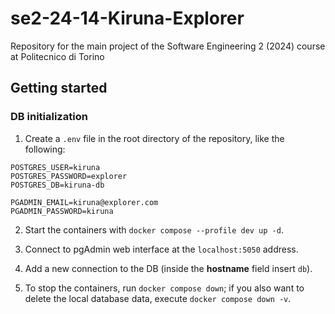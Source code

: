 # se2-24-14-Kiruna-Explorer

Repository for the main project of the Software Engineering 2 (2024) course at Politecnico di Torino

## Getting started

### DB initialization

1. Create a `.env` file in the root directory of the repository, like the following:

```
POSTGRES_USER=kiruna
POSTGRES_PASSWORD=explorer
POSTGRES_DB=kiruna-db

PGADMIN_EMAIL=kiruna@explorer.com
PGADMIN_PASSWORD=kiruna
```

2. Start the containers with `docker compose --profile dev up -d`.

3. Connect to pgAdmin web interface at the `localhost:5050` address.

4. Add a new connection to the DB (inside the **hostname** field insert `db`).
5. To stop the containers, run `docker compose down`; if you also want to delete the local database data, execute `docker compose down -v`.
